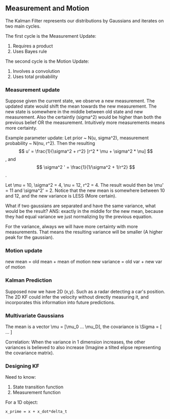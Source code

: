 ## Measurement and Motion
The Kalman Filter represents our distributions by Gaussians and iterates on two main cycles.

The first cycle is the Measurement Update:
1. Requires a product
2. Uses Bayes rule

The second cycle is the Motion Update:
1. Involves a convolution
2. Uses total probability

### Measurement update
Suppose given the current state, we observe a new measurement. The updated state would shift the mean towards the new measurement. The new state is somewhere in the middle between old state and new measurement. Also the certaintly (sigma^2) would be higher than both the previous belief OR the measurement. Intuitively more measurements means more certainty.

Example parameter update:
Let prior ~ N(u, sigma^2), measurement probability ~ N(nu, r^2).
Then the resulting $$ u' = \frac{1}{\sigma^2 + r^2} [r^2 * \mu + \sigma^2 * \nu] $$, and $$ \sigma^2 ' = \frac{1}{1/\sigma^2 + 1/r^2} $$.

Let \mu = 10, \sigma^2 = 4, \nu = 12, r^2 = 4. The result would then be \mu' = 11 and \sigma^2' = 2. Notice that the new mean is somewhere between 10 and 12, and the new variance is LESS (More certain).

What if two gaussians are separated and have the same variance, what would be the result? ANS: exactly in the middle for the new mean, because they had equal variance we just normalizing by the previous equation.

For the variance, always we will have more certainty with more measurements. That means the resulting variance will be smaller (A higher peak for the gaussian).

### Motion update
new mean = old mean + mean of motion
new variance = old var + new var of motion

### Kalman Prediction
Supposed now we have 2D (x,y). Such as a radar detecting a car's position. The 2D KF could infer the velocity without directly measuring it, and incorporates this information into future predictions.

### Multivariate Gaussians
The mean is a vector \mu = [\mu_0 ... \mu_D], the covariance is \Sigma = [ ... ]

Correlation: When the variance in 1 dimension increases, the other variances is believed to also increase (Imagine a tilted elipse representing the covariance matrix).

### Designing KF
Need to know:
1. State transition function
2. Measurement function

For a 1D object:
```
x_prime = x + x_dot*delta_t
```

